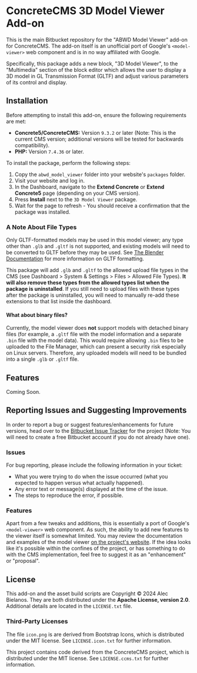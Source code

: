 # ConcreteCMS 3D Model Viewer Add-on

This is the main Bitbucket repository for the "ABWD Model Viewer" add-on for ConcreteCMS. The add-on itself is an unofficial port of
Google's `<model-viewer>` web component and is in no way affiliated with Google.

Specifically, this package adds a new block, "3D Model Viewer", to the "Multimedia" section of the block editor which allows the user 
to display a 3D model in GL Transmission Format (GLTF) and adjust various parameters of its control and display.

## Installation
Before attempting to install this add-on, ensure the following requirements are met:
* **Concrete5/ConcreteCMS:** Version `9.3.2` or later (Note: This is the current CMS version; additional versions will be tested for backwards compatibility).
* **PHP:** Version `7.4.36` or later.

To install the package, perform the following steps:
1. Copy the `abwd_model_viewer` folder into your website's `packages` folder.
2. Visit your website and log in.
3. In the Dashboard, navigate to the **Extend Concrete** or **Extend Concrete5** page (depending on your CMS version).
4. Press **Install** next to the `3D Model Viewer` package.
5. Wait for the page to refresh - You should receive a confirmation that the package was installed.

### A Note About File Types
Only GLTF-formatted models may be used in this model viewer; any type other than `.glb` and `.gltf` is not supported, and existing models will need to be converted to GLTF before they may be used. See [The Blender Documentation](https://docs.blender.org/manual/en/latest/addons/import_export/scene_gltf2.html) for more information on GLTF formatting.

This package will add `.glb` and `.gltf` to the allowed upload file types in the CMS (see Dashboard > System & Settings > Files > Allowed File Types).  **It will also remove these types from the allowed types list when the package is uninstalled**. If you still need to upload files with these types 
after the package is uninstalled, you will need to manually re-add these extensions to that list inside the dashboard.

#### What about binary files?
Currently, the model viewer does **not** support models with detached binary files (for example, a `.gltf` file with the model information and a separate `.bin` file with the model data). This would require allowing `.bin` files to be uploaded to the File Manager, which can present a security risk especially on Linux servers. 
Therefore, any uploaded models will need to be bundled into a single `.glb` or `.gltf` file.

## Features
Coming Soon.

## Reporting Issues and Suggesting Improvements
In order to report a bug or suggest features/enhancements for future versions, head over to the [Bitbucket Issue Tracker](https://bitbucket.org/alecbiela/ccms-model-viewer/issues) for the project (Note: You will need to create a free Bitbucket account if you do not already have one).

### Issues
For bug reporting, please include the following information in your ticket:
* What you were trying to do when the issue occurred (what you expected to happen versus what actually happened).
* Any error text or message(s) displayed at the time of the issue.
* The steps to reproduce the error, if possible.

### Features
Apart from a few tweaks and additions, this is essentially a port of Google's `<model-viewer>` web component. As such, the ability to add new features to the viewer itself is somewhat limited. You may review the documentation and examples of the model viewer [on the project's website](https://modelviewer.dev/). If the idea looks like it's possible within the confines of the project, or has something to do with the CMS implementation, feel free to suggest it as an "enhancement" or "proposal".

## License
This add-on and the asset build scripts are Copyright &copy; 2024 Alec Bielanos. They are both distributed under the **Apache License, version 2.0**. Additional details are located in the `LICENSE.txt` file.

### Third-Party Licenses
The file `icon.png` is are derived from Bootstrap Icons, which is distributed under the MIT license.
See `LICENSE.icon.txt` for further information.

This project contains code derived from the ConcreteCMS project, which is distributed under the MIT license.
See `LICENSE.ccms.txt` for further information.

